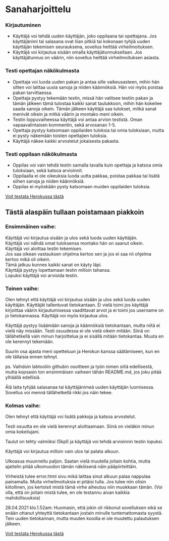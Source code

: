 # Sanaharjoittelu

<h3> Kirjautuminen </h3>

- Käyttäjä voi tehdä uuden käyttäjän, joko oppilaana tai opettajana. Jos käyttäjänimi tai salasana ovat liian pitkiä tai kokonaan tyhjiä uuden käyttäjän tekemisen seurauksena, sovellus heittää virheilmoituksen.
- Käyttäjä voi kirjautua sisään omalla käyttäjätunnuksellaan. Jos käyttäjätunnus on väärin, niin sovellus heittää virheilmoituksen asiasta. 

<h3> Testi opettajan näkökulmasta </h3>

- Opettaja voi luoda uuden pakan ja antaa sille vaikeusasteen, mihin hän sitten voi laittaa uusia sanoja ja niiden käännöksiä. Hän voi myös poistaa pakan tarvittaessa.
- Opettaja pystyy tekemään testin, missä hän valitsee testiin pakan ja tämän jälkeen tämä tulostaa kaikki sanat taulukkoon, mihin hän kokeilee saada sanoja oikein. Tämän jälkeen käyttäjä saa tulokset, mitkä sanat menivät oikein ja mitkä väärin ja montako meni oikein. 
- Testin loppuvaiheessa käyttäjä voi antaa arvion testistä. Oman vapaavalintaisen kommentin, sekä arvosanan 1-5. 
- Opettaja pystyy katsomaan oppilaiden tuloksia tai omia tuloksiaan, mutta ei pysty näkemään toisten opettajien tuloksia. 
- Käyttäjä näkee kaikki arvostelut jokaisesta pakasta.


<h3> Testi oppilaan näkökulmasta </h3>

- Oppilas voi vain tehdä testin samalla tavalla kuin opettaja ja katsoa omia tuloksiaan, sekä katsoa arvioinnit.
- Oppilaalla ei ole oikeuksia luoda uutta pakkaa, poistaa pakkaa tai lisätä siihen sanoja ja niiden käännöksiä.
- Oppilas ei myöskään pysty katsomaan muiden oppilaiden tuloksia.

[Voit testata Herokussa tästä](https://sanaharjoittelu.herokuapp.com/) <br />

<h2> Tästä alaspäin tullaan poistamaan piakkoin </h2>

<h3> Ensimmäinen vaihe: </h3>

Käyttäjä voi kirjautua sisään ja ulos sekä luoda uuden käyttäjän. <br />
Käyttäjä voi nähdä omat tuloksensa montako hän on saanut oikein. <br />
Käyttäjä voi aloittaa testin tekemisen. <br />
Jos saa oikean vastauksen ohjelma kertoo sen ja jos ei saa nii ohjelma kertoo mikä oli oikein. <br />
Tämä jatkuu kunnes kaikki sanat on käyty läpi. <br />
Käyttäjä pystyy lopettamaan testin milloin tahansa. <br />
Lopuksi käyttäjä voi arvioida testin.


<h3> Toinen vaihe: </h3>

Olen tehnyt että käyttäjä voi kirjautua sisään ja ulos sekä luoda uuden käyttäjän. Käyttäjät tallentuvat tietokantaan. Ei vielä toimi jos käyttäjä kirjoittaa väärin kirjautumisessa vaadittavat arvot ja ei toimi jos username on jo tietokannassa. Käyttäjä voi myös kirjautua ulos.

Käyttäjä pystyy lisäämään sanoja ja käännöksiä tietokantaan, mutta niitä ei vielä näy missään. Testi osuudessa ei ole vielä oikein mitään. Siinä on tällähetkellä vain minun harjoittelua ja ei sisällä mitään tietokantaa.
Muuta en ole kerennyt tekemään.

Suurin osa ajasta meni opetteluun ja Herokun kanssa säätämiseen, kun en ole tällaisia ennen tehnyt.

ps. Vaihdoin labtooliin githubin osoitteen ja työn nimen siitä edellisestä, mutta kopsasin ton ensimmäisen vaiheen tähän README.md, jos joku pitää ylhäällä edellisiä.

Älä laita tyhjää salasanaa tai käyttäjänimeä uuden käyttäjän luomisessa. Sovellus voi mennä tällähetkellä rikki jos näin tekee.


<h3> Kolmas vaihe: </h3> 

Olen tehnyt että käyttäjä voi lisätä pakkoja ja katsoa arvostelut. 

Testi osuutta en ole vielä kerennyt aloittaamaan. Siinä on vieläkin minun omia kokeilujani. 

Taulut on tehty valmiiksi (5kpl) ja käyttäjä voi tehdä arvioinnin testin lopuksi. 

Käyttäjä voi kirjautua milloin vain ulos tai palata alkuun. 

Ulkoasua muunneltu paljon. Saatan vielä muutella joitain kohtia, mutta ajattelin pitää ulkomuodon tämän näköisenä näin pääpiirteittäin. 

Virheistä tulee error.html sivu mikä laittaa sinut alkuun palaa nappulaa painamalla. Muita virheilmoituksia ei pitäisi tulla. Jos tulee niin olisin kiitollinen, jos kertoisit mistä tämä virhe aiheutuu niin muokkaan tämän. (Voi olla, että on joitain mistä tulee, en ole testannu aivan kaikkia mahdollisuuksia)

28.04.2021 klo.1.52am: Huomasin, että jokin oli rikkonut sovelluksen eikä se enään ottanut yhteyttä tietokantaan jostain minulle tuntemattomasta syystä. Tein uuden tietokannan, mutta muuten koodia ei ole muutettu palautuksen jälkeen. 

[Voit testata Herokussa tästä](https://sanaharjoittelu.herokuapp.com/) <br />

